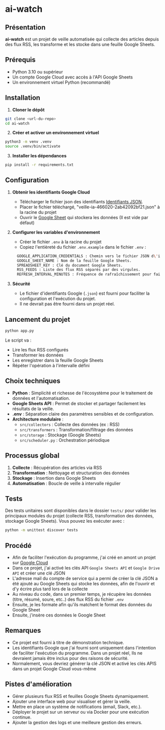 # ai-watch

## Présentation

**ai-watch** est un projet de veille automatisée qui collecte des articles depuis des flux RSS, les transforme et les stocke dans une feuille Google Sheets.

## Prérequis

- Python 3.10 ou supérieur
- Un compte Google Cloud avec accès à l'API Google Sheets
- Un environnement virtuel Python (recommandé)

## Installation

1. **Cloner le dépôt**

```bash
git clone <url-du-repo>
cd ai-watch
```

2. **Créer et activer un environnement virtuel**

```bash
python3 -m venv .venv
source .venv/bin/activate
```

3. **Installer les dépendances**

```bash
pip install -r requirements.txt
```

## Configuration

1. **Obtenir les identifiants Google Cloud**
   - Télécharger le fichier json des identifiants [Identifiants JSON](https://drive.google.com/drive/folders/17Qz_00bfaZntsoe33S4Pk8ssUG5ZWkrl?usp=sharing).
   - Placer le fichier téléchargé, "veille-ia-466020-2ab42092bf21.json" à la racine du projet
   - Ouvrir le [Google Sheet](https://docs.google.com/spreadsheets/d/1QbA7u_hplBiYBRf4MW-KR-2Onh32PVqdh-s0DRoqBhc/edit?usp=sharing) qui stockera les données (Il est vide par défaut)
   

2. **Configurer les variables d'environnement**
   - Créer le fichier `.env` à la racine du projet
   - Copiez l'entièreté du fichier `.env.example` dans le fichier `.env` :
    
   ```bash
     GOOGLE_APPLICATION_CREDENTIALS : Chemin vers le fichier JSON d\'identifiants.
     GOOGLE_SHEET_NAME : Nom de la feuille Google Sheets.
     SPREADSHEET_KEY : Clé du document Google Sheets.
     RSS_FEEDS : Liste des flux RSS séparés par des virgules.
     REFRESH_INTERVAL_MINUTES : Fréquence de rafraîchissement pour faire tourner l\'agent sans interruption.
     ```
   

3. **Sécurité**
   - Le fichier d'identifiants Google (`.json`) est fourni pour faciliter la configuration et l'exécution du projet.
   - Il ne devrait pas être fourni dans un projet réel.

## Lancement du projet

```bash
python app.py
```

Le script va :
- Lire les flux RSS configurés
- Transformer les données
- Les enregistrer dans la feuille Google Sheets
- Répéter l'opération à l'intervalle défini

## Choix techniques

- **Python** : Simplicité et richesse de l'écosystème pour le traitement de données et l'automatisation.
- **Google Sheets API** : Permet de stocker et partager facilement les résultats de la veille.
- **.env** : Séparation claire des paramètres sensibles et de configuration.
- **Architecture modulaire** :
  - `src/collectors` : Collecte des données (ex : RSS)
  - `src/transformers` : Transformation/filtrage des données
  - `src/storage` : Stockage (Google Sheets)
  - `src/scheduler.py` : Orchestration périodique

## Processus global

1. **Collecte** : Récupération des articles via RSS
2. **Transformation** : Nettoyage et structuration des données
3. **Stockage** : Insertion dans Google Sheets
4. **Automatisation** : Boucle de veille à intervalle régulier

## Tests

Des tests unitaires sont disponibles dans le dossier `tests/` pour valider les principaux modules du projet (collecte RSS, transformation des données, stockage Google Sheets). Vous pouvez les exécuter avec :

```bash
python -m unittest discover tests
```

## Procédé

- Afin de faciliter l'exécution du programme, j'ai créé en amont un projet sur [Google Cloud](https://console.cloud.google.com)
- Dans ce projet, j'ai activé les clés API `Google Sheets API` et `Google Drive API` et créer une clé JSON 
- L'adresse mail du compte de service qui a permi de créer la clé JSON a été ajouté au Google Sheets qui stocke les données, afin de l'ouvrir et d'y écrire plus tard lors de la collecte 
- Au niveau du code, dans un premier temps, je récupère les données (titre, résumé, soure, etc..) des flux RSS du fichier `.env`
- Ensuite, je les formate afin qu'ils matchent le format des données du Google Sheet
- Ensuite, j'insère ces données le Google Sheet

## Remarques

- Ce projet est fourni à titre de démonstration technique.
- Les identifiants Google que j'ai fourni sont uniquement dans l'intention de faciliter l'exécution du programme. Dans un projet réel, Ils ne devraient jamais être inclus pour des raisons de sécurité.
- Normalement, vous devriez générer la clé JSON et activé les clés APIS dans un projet Google Cloud vous-même

## Pistes d'amélioration

- Gérer plusieurs flux RSS et feuilles Google Sheets dynamiquement.
- Ajouter une interface web pour visualiser et gérer la veille.
- Mettre en place un système de notifications (email, Slack, etc.).
- Déployer le projet sur un serveur ou via Docker pour une exécution continue.
- Ajouter la gestion des logs et une meilleure gestion des erreurs.

